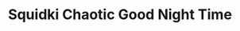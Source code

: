 ---
slug: squidki-chaotic-good-night-time-93
title: Squidki Chaotic Good Night Time
description: "Squidki Chaotic Good Night Time is an exciting online game. Play for free directly in your browser!"
icon: /images/new_mods/Sprunki Chaotic Good Night Time.png
url: https://wowtbc.net/sprunkin/chaotic-good-night/index.html
previewImage: /images/new_mods/Sprunki Chaotic Good Night Time.png
type: new mods

# SEO配置
seo:
  title: "Squidki Chaotic Good Night Time - Play Free Online Game | Fun Browser Games"
  description: "Squidki Chaotic Good Night Time - Play this fun online game for free in your browser. No download required!"
  ogImage: "/images/new_mods/Sprunki Chaotic Good Night Time.png"
  keywords: "squidki-chaotic-good-night-time-93, online game, browser game, free game, new mods game, play online"

videoUrls:
  - https://www.youtube.com/embed/example1
  - https://www.youtube.com/embed/example2

whyPlay:
  title: "Why Play Squidki Chaotic Good Night Time?"
  items:
    - "Immersive Gameplay: Squidki Chaotic Good Night Time offers an engaging and immersive gaming experience that will keep you entertained for hours"
    - "Challenging Levels: Test your skills with increasingly difficult challenges and obstacles"
    - "Beautiful Graphics: Enjoy stunning visuals and smooth animations that bring the game world to life"
    - "Regular Updates: New content and features are added regularly to keep the game fresh and exciting"
    - "Free to Play: Experience all the fun without spending a penny"
    - "Community Features: Connect with other players, share strategies, and compete for high scores"
    - "Cross-Platform: Play on any device with a web browser, no downloads required"

features:
  title: "Key Features of Squidki Chaotic Good Night Time"
  image: "/images/new_mods/Sprunki Chaotic Good Night Time.png"
  items:
    - "Intuitive Controls: Easy to learn controls make Squidki Chaotic Good Night Time accessible for players of all skill levels"
    - "Multiple Game Modes: Enjoy various gameplay options that provide different challenges and experiences"
    - "Character Customization: Personalize your gaming experience with unique characters and items"
    - "Achievement System: Complete special tasks to earn rewards and recognition"
    - "Leaderboards: Compete with players worldwide and see who can achieve the highest scores"

characteristics:
  title: "Game Characteristics"
  image: "/images/new_mods/Sprunki Chaotic Good Night Time.png"
  items:
    - "Genre: New mods game with elements of strategy and skill"
    - "Difficulty: Suitable for both casual gamers and those seeking a challenge"
    - "Play Time: Quick sessions or extended gameplay, depending on your preference"
    - "Art Style: Vibrant and engaging visuals that enhance the gaming experience"
    - "Sound Design: Immersive audio that complements the gameplay perfectly"

info: "Squidki Chaotic Good Night Time is an exciting online game that offers players a unique and engaging gaming experience. With its intuitive controls, stunning visuals, and challenging gameplay, Squidki Chaotic Good Night Time provides hours of entertainment for players of all ages and skill levels. Whether you're looking for a quick gaming session during a break or an extended play session, Squidki Chaotic Good Night Time delivers an immersive experience that will keep you coming back for more. The game features multiple levels of increasing difficulty, ensuring that players are constantly challenged as they progress. With regular updates adding new content and features, Squidki Chaotic Good Night Time remains fresh and exciting, providing endless entertainment options for its growing community of players."

howToPlayIntro: "Welcome to Squidki Chaotic Good Night Time! This guide will walk you through the basics and help you master the game. Whether you're a beginner or looking to improve your skills, these tips and instructions will enhance your gaming experience."

howToPlaySteps:
  - title: "Getting Started"
    description: "Begin your Squidki Chaotic Good Night Time adventure by familiarizing yourself with the controls. Use your keyboard or mouse to navigate through the game interface. The tutorial will guide you through the basic mechanics and help you understand the objectives."
  - title: "Understanding the Objectives"
    description: "In Squidki Chaotic Good Night Time, your main goal is to progress through levels by completing specific objectives. Each level presents unique challenges that require different strategies and approaches."
  - title: "Mastering the Controls"
    description: "Practice using the controls to improve your precision and reaction time. Squidki Chaotic Good Night Time requires quick reflexes and strategic thinking to overcome obstacles and defeat opponents."
  - title: "Utilizing Power-ups"
    description: "Collect power-ups throughout the game to enhance your abilities and overcome difficult challenges. Each power-up offers unique advantages that can be crucial for success."
  - title: "Developing Strategies"
    description: "As you progress in Squidki Chaotic Good Night Time, develop effective strategies for different scenarios. Analyze patterns, anticipate challenges, and adapt your approach to maximize your performance."

faq:
  title: "Frequently Asked Questions about Squidki Chaotic Good Night Time"
  items:
    - question: "Is Squidki Chaotic Good Night Time free to play?"
      answer: "Yes, Squidki Chaotic Good Night Time is completely free to play directly in your web browser. No downloads or purchases are required to enjoy the full game experience."
    - question: "Can I play Squidki Chaotic Good Night Time on mobile devices?"
      answer: "Yes, Squidki Chaotic Good Night Time is optimized for both desktop and mobile play. You can enjoy the game on any device with a web browser and internet connection."
    - question: "Are there any in-game purchases?"
      answer: "While Squidki Chaotic Good Night Time is free to play, there may be optional in-game purchases available for cosmetic items or additional features that don't affect core gameplay."
    - question: "How often is Squidki Chaotic Good Night Time updated?"
      answer: "The developers regularly update Squidki Chaotic Good Night Time with new content, features, and improvements based on player feedback and game performance."
    - question: "Can I play Squidki Chaotic Good Night Time offline?"
      answer: "Currently, Squidki Chaotic Good Night Time requires an internet connection to play as it's a browser-based online game."
    - question: "Is Squidki Chaotic Good Night Time suitable for children?"
      answer: "Yes, Squidki Chaotic Good Night Time is designed to be family-friendly and suitable for players of all ages."
    - question: "How do I report bugs or issues?"
      answer: "If you encounter any problems while playing Squidki Chaotic Good Night Time, you can report them through the game's support page or contact the developers directly through their website."
    - question: "Still Have Questions?"
      answer: "If you have additional questions about Squidki Chaotic Good Night Time that aren't covered in this FAQ, please visit our support center or contact our customer service team for assistance."
---
